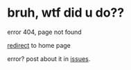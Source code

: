 # bruh, wtf did u do??
error 404, page not found

[redirect](index.html) to home page

error? post about it in [issues](https://github.com/Just-a-Unity-Dev/semicolonmlweb/issues). 
